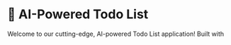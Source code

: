 # 🚀 AI-Powered Todo List

Welcome to our cutting-edge, AI-powered Todo List application! Built with

